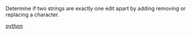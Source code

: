 Determine if two strings are exactly one edit apart by adding removing or replacing a character.

[python](one_edit_apart-python)
